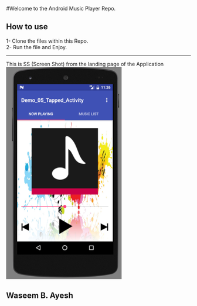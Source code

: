 #Welcome to the Android Music Player Repo.
 ## How to use 
 1- Clone the files within this Repo. <br>
 2- Run the file and Enjoy.
 ***
 This is SS (Screen Shot) from the landing page of the Application
 <br>
![Alt Text](https://github.com/waseembassam/AndroidMusicPlayer/blob/master/Untitled3.png)
## Waseem B. Ayesh
